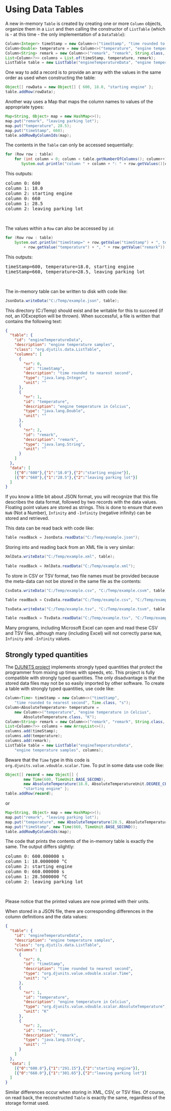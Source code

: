 # Using Data Tables

A new in-memory `Table` is created by creating one or more `Column` objects, organize them in a `List` and then calling the constructor of `ListTable` (which is - at this time - the only implementation of a `DataTable`):

```java
Column<Integer> timeStamp = new Column<>("timeStamp", "time rounded to nearest second", int.class, "");
Column<Double> temperature = new Column<>("temperature", "engine temperature in Celcius", double.class, "");
Column<String> remark = new Column<>("remark", "remark", String.class, "");
List<Column<?>> columns = List.of(timeStamp, temperature, remark);
ListTable table = new ListTable("engineTemperatureData", "engine temperature samples", columns);
```

One way to add a record is to provide an array with the values in the same order as used when constructing the table:

```java
Object[] rowData = new Object[] { 600, 18.0, "starting engine" };
table.addRow(rowData);
```

Another way uses a Map that maps the column names to values of the appropriate types:

```java
Map<String, Object> map = new HashMap<>();
map.put("remark", "leaving parking lot");
map.put("temperature", 28.5);
map.put("timeStamp", 660);
table.addRowByColumnIds(map);
```

The contents in the `Table` can only be accessed sequentially:

```java
for (Row row : table)
    for (int column = 0; column < table.getNumberOfColumns(); column++)
       System.out.println("column " + column + ": " + row.getValues()[column]);
```

This outputs:

<pre>
column 0: 600
column 1: 18.0
column 2: starting engine
column 0: 660
column 1: 28.5
column 2: leaving parking lot
</pre>
<br/>

The values within a `Row` can also be accessed by `id`:

```java
for (Row row : table)
    System.out.println("timeStamp=" + row.getValue("timeStamp") + ", temperature="
        + row.getValue("temperature") + ", " + row.getValue("remark"));
```

This outputs:

<pre>
timeStamp=600, temperature=18.0, starting engine
timeStamp=660, temperature=28.5, leaving parking lot
</pre>
<br/>

The in-memory table can be written to disk with code like:

```java
JsonData.writeData("C:/Temp/example.json", table);
```

This directory (C:/Temp) should exist and be writable for this to succeed (if not, an IOException will be thrown). When successful, a file is written that contains the following text:

```json
{
  "table": {
    "id": "engineTemperatureData",
    "description": "engine temperature samples",
    "class": "org.djutils.data.ListTable",
    "columns": [
      {
        "nr": 0,
        "id": "timeStamp",
        "description": "time rounded to nearest second",
        "type": "java.lang.Integer",
        "unit": ""
      },
      {
        "nr": 1,
        "id": "temperature",
        "description": "engine temperature in Celcius",
        "type": "java.lang.Double",
        "unit": ""
      },
      {
        "nr": 2,
        "id": "remark",
        "description": "remark",
        "type": "java.lang.String",
        "unit": ""
      }
    ]
  },
  "data": [
    [{"0":"600"},{"1":"18.0"},{"2":"starting engine"}],
    [{"0":"660"},{"1":"28.5"},{"2":"leaving parking lot"}]
  ]
}
```

If you know a little bit about JSON format, you will recognize that this file describes the data format, followed by two records with the data values. Floating point values are stored as strings. This is done to ensure that even `NaN` (Not a Number), `Infinity` and `-Infinity` (negative infinity) can be stored and retrieved.

This data can be read back with code like:

```java
Table readBack = JsonData.readData("C:/Temp/example.json");
```

Storing into and reading back from an XML file is very similar:

```java
XmlData.writeData("C:/Temp/example.xml", table);
        
Table readBack = XmlData.readData("C:/Temp/example.xml");
```

To store in CSV or TSV format, two file names must be provided because the meta-data can not be stored in the same file as the contents:

```java
CsvData.writeData("C:/Temp/example.csv", "C:/Temp/example.csvm", table);

Table readBack = CsvData.readData("C:/Temp/example.csv", "C:/Temp/example.csvm");
```
```java
TsvData.writeData("C:/Temp/example.tsv", "C:/Temp/example.tsvm", table);

Table readBack = TsvData.readData("C:/Temp/example.tsv", "C:/Temp/example.tsvm");
```

Many programs, including Microsoft Excel can open and read these CSV and TSV files, although many (including Excel) will not correctly parse `NaN`, `Infinity` and `-Infinity` values.


## Strongly typed quantities ###

The [DJUNITS project](https://djunits.org/manual/) implements strongly typed quantities that protect the programmer from mixing up times with speeds, etc. This project is fully compatible with strongly typed quantities. The only disadvantage is that the stored data files may not be so easily imported by other software. To create a table with strongly typed quantities, use code like:

```java
Column<Time> timeStamp = new Column<>("timeStamp", 
    "time rounded to nearest second", Time.class, "s");
Column<AbsoluteTemperature> temperature =
    new Column<>("temperature", "engine temperature in Celcius", 
        AbsoluteTemperature.class, "K");
Column<String> remark = new Column<>("remark", "remark", String.class, "");
List<Column<?>> columns = new ArrayList<>();
columns.add(timeStamp);
columns.add(temperature);
columns.add(remark);
ListTable table = new ListTable("engineTemperatureData", 
    "engine temperature samples", columns);
```

Beware that the `Time` type in this code is `org.djunits.value.vdouble.scalar.Time`. To put in some data use code like:

```java
Object[] record = new Object[] { 
        new Time(600, TimeUnit.BASE_SECOND),
        new AbsoluteTemperature(18.0, AbsoluteTemperatureUnit.DEGREE_CELSIUS),
        "starting engine" };
table.addRow(record);
```

or

```java
Map<String, Object> map = new HashMap<>();
map.put("remark", "leaving parking lot");
map.put("temperature", new AbsoluteTemperature(28.5, AbsoluteTemperatureUnit.DEGREE_CELSIUS));
map.put("timeStamp", new Time(660, TimeUnit.BASE_SECOND));
table.addRowByColumnIds(map);
```

The code that prints the contents of the in-memory table is exactly the same. The output differs slightly:

<pre>
column 0: 600.000000 s
column 1: 18.0000000 °C
column 2: starting engine
column 0: 660.000000 s
column 1: 28.5000000 °C
column 2: leaving parking lot
</pre>
<br/>

Please  notice that the printed values are now printed with their units.

When stored in a JSON file, there are corresponding differences in the column definitions and the data values:

```json
{
  "table": {
    "id": "engineTemperatureData",
    "description": "engine temperature samples",
    "class": "org.djutils.data.ListTable",
    "columns": [
      {
        "nr": 0,
        "id": "timeStamp",
        "description": "time rounded to nearest second",
        "type": "org.djunits.value.vdouble.scalar.Time",
        "unit": "s"
      },
      {
        "nr": 1,
        "id": "temperature",
        "description": "engine temperature in Celcius",
        "type": "org.djunits.value.vdouble.scalar.AbsoluteTemperature",
        "unit": "K"
      },
      {
        "nr": 2,
        "id": "remark",
        "description": "remark",
        "type": "java.lang.String",
        "unit": ""
      }
    ]
  },
  "data": [
    [{"0":"600.0"},{"1":"291.15"},{"2":"starting engine"}],
    [{"0":"660.0"},{"1":"301.65"},{"2":"leaving parking lot"}]
  ]
}
```

Similar differences occur when storing in XML, CSV, or TSV files. Of course, on read back, the reconstructed `Table` is exactly the same, regardless of the storage format used.
